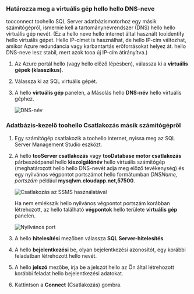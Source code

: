 ### <a name="determine-hello-dns-name-of-hello-virtual-machine"></a>Határozza meg a virtuális gép hello hello DNS-neve
tooconnect toohello SQL Server adatbázismotorhoz egy másik számítógépről, ismernie kell a tartománynévrendszer (DNS) hello hello virtuális gép nevét. (Ez a hello neve hello internet által használt tooidentify hello virtuális gépet. Hello IP-címet is használhat, de hello IP-cím változhat, amikor Azure redundancia vagy karbantartás erőforrásokat helyez át. hello DNS-neve lesz stabil, mert azok tooa új IP-cím átirányítva.)  

1. Az Azure portál hello (vagy hello előző lépésben), válassza ki a **virtuális gépek (klasszikus)**.
2. Válassza ki az SQL virtuális gépét.
3. A hello **virtuális gép** panelen, a Másolás hello **DNS-név** hello virtuális géphez.
   
    ![DNS-név](./media/virtual-machines-sql-server-connection-steps/sql-vm-dns-name.png)

### <a name="connect-toohello-database-engine-from-another-computer"></a>Adatbázis-kezelő toohello Csatlakozás másik számítógépről
1. Egy számítógép csatlakozik a toohello internet, nyissa meg az SQL Server Management Studio eszközt.
2. A hello **tooServer csatlakozás** vagy **tooDatabase motor csatlakozás** párbeszédpanel hello **kiszolgálónév** hello virtuális számítógép (meghatározott hello hello DNS-nevét adja meg előző tevékenység) és egy nyilvános végpontot portszámot hello formátumban *DNSName, portszám* például **mysqlvm.cloudapp.net,57500**.
   
    ![Csatlakozás az SSMS használatával](./media/virtual-machines-sql-server-connection-steps/33Connect-SSMS.png)
   
    Ha nem emlékszik hello nyilvános végpontot portszám korábban létrehozott, az hello található **végpontok** hello területe **virtuális gép** panelen.
   
    ![Nyilvános port](./media/virtual-machines-sql-server-connection-steps/sql-vm-port-number.png)
3. A hello **hitelesítési** mezőben válassza **SQL Server-hitelesítés**.
4. A hello **bejelentkezési** be, olyan bejelentkezési azonosítót, egy korábbi feladatban létrehozott hello nevét.
5. A hello **jelszó** mezőbe, írja be a jelszót hello az Ön által létrehozott korábbi feladat hello bejelentkezési adatokat.
6. Kattintson a **Connect** (Csatlakozás) gombra.

